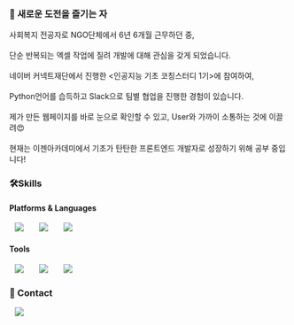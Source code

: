 <h3>🤗 새로운 도전을 즐기는 자</h3>

<div>사회복지 전공자로 NGO단체에서 6년 6개월 근무하던 중, </div>&nbsp;<div>단순 반복되는 엑셀 작업에 질려 개발에 대해 관심을 갖게 되었습니다.</div>&nbsp;

<div>네이버 커넥트재단에서 진행한 <인공지능 기초 코칭스터디 1기>에 참여하여,</div> &nbsp;<div>Python언어를 습득하고 Slack으로 팀별 협업을 진행한 경험이 있습니다.</div>&nbsp;

<div>제가 만든 웹페이지를 바로 눈으로 확인할 수 있고, User와 가까이 소통하는 것에 이끌려😍</div>&nbsp;
<div>현재는 이젠아카데미에서 기초가 탄탄한 프론트엔드 개발자로 성장하기 위해 공부 중입니다!
</div>


<h3>🛠Skills</h3>
<h4>Platforms & Languages</h4>
<div>
<img src="https://img.shields.io/badge/HTML5-E34F26?style=flat-square&logo=HTML5&logoColor=white" style="height : auto; margin-left : 10px; margin-right : 10px;"/></a>&nbsp;
<img src="https://img.shields.io/badge/CSS3-1572B6?style=flat-square&logo=CSS3&logoColor=white" style="height : auto; margin-left : 10px; margin-right : 10px;"/></a>&nbsp;
<img src="https://img.shields.io/badge/JavaScript-F7DF1E?style=flat-square&logo=JavaScript&logoColor=white" style="height : auto; margin-left : 10px; margin-right : 10px;"/></a>&nbsp;
</div>

<h4>Tools</h4>

<img src="https://img.shields.io/badge/Git-F05032?style=flat-square&logo=Git&logoColor=white" style="height : auto; margin-left : 10px; margin-right : 10px;"/></a>&nbsp;
<img src="https://img.shields.io/badge/Jupyter-F37626?style=flat-square&logo=Jupyter&logoColor=white" style="height : auto; margin-left : 10px; margin-right : 10px;"/></a>&nbsp;
<img src="https://img.shields.io/badge/Slack-4A154B?style=flat-square&logo=Slack&logoColor=white" style="height : auto; margin-left : 10px; margin-right : 10px;"/></a>&nbsp;
</div>


<h3>👀 Contact</h3>
<a href="https://heodayeong@gmail.com">
    <img src="http://img.shields.io/badge/Gmail-EA4335?style=flat&logo=Gmail&logoColor=white&link=https://heodayeong@gmail.com"
        style="height : auto; margin-left : 10px; margin-right : 10px;"/>
</a>